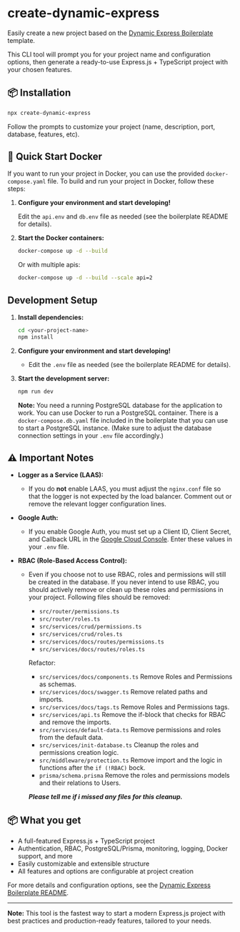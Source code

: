 # create-dynamic-express

Easily create a new project based on the [Dynamic Express Boilerplate](https://github.com/Spooner8/dynamic-express-boilerplate) template.

This CLI tool will prompt you for your project name and configuration options, then generate a ready-to-use Express.js + TypeScript project with your chosen features.

## 📦 Installation
```bash
npx create-dynamic-express
```
Follow the prompts to customize your project (name, description, port, database, features, etc).

## 🐳 Quick Start Docker
If you want to run your project in Docker, you can use the provided `docker-compose.yaml` file.
To build and run your project in Docker, follow these steps:

1. **Configure your environment and start developing!**

    Edit the `api.env` and `db.env` file as needed (see the boilerplate README for details).

2. **Start the Docker containers:**

    ```bash
    docker-compose up -d --build
    ```
    Or with multiple apis:
    ```bash
    docker-compose up -d --build --scale api=2
    ```

## Development Setup
1. **Install dependencies:**
    ```bash
    cd <your-project-name>
    npm install
    ```

2. **Configure your environment and start developing!**
    - Edit the `.env` file as needed (see the boilerplate README for details).

3. **Start the development server:**
    ```bash
    npm run dev
    ```
    **Note:** You need a running PostgreSQL database for the application to work. You can use Docker to run a PostgreSQL container. There is a `docker-compose.db.yaml` file included in the boilerplate that you can use to start a PostgreSQL instance. (Make sure to adjust the database connection settings in your `.env` file accordingly.)

## ⚠️ Important Notes

- **Logger as a Service (LAAS):**
  - If you do **not** enable LAAS, you must adjust the `nginx.conf` file so that the logger is not expected by the load balancer. Comment out or remove the relevant logger configuration lines.

- **Google Auth:**
  - If you enable Google Auth, you must set up a Client ID, Client Secret, and Callback URL in the [Google Cloud Console](https://console.cloud.google.com/apis/credentials). Enter these values in your `.env` file.

- **RBAC (Role-Based Access Control):**
  - Even if you choose not to use RBAC, roles and permissions will still be created in the database. If you never intend to use RBAC, you should actively remove or clean up these roles and permissions in your project.
  Following files should be removed:
    - `src/router/permissions.ts`
    - `src/router/roles.ts`
    - `src/services/crud/permissions.ts`
    - `src/services/crud/roles.ts`
    - `src/services/docs/routes/permissions.ts`
    - `src/services/docs/routes/roles.ts`

    Refactor:
    - `src/services/docs/components.ts` Remove Roles and Permissions as schemas.
    - `src/services/docs/swagger.ts` Remove related paths and imports.
    - `src/services/docs/tags.ts` Remove Roles and Permissions tags.
    - `src/services/api.ts` Remove the if-block that checks for RBAC and remove the imports.
    - `src/services/default-data.ts` Remove permissions and roles from the default data.
    - `src/services/init-database.ts` Cleanup the roles and permissions creation logic.
    - `src/middleware/protection.ts` Remove import and the logic in functions after the `if (!RBAC)` bock.
    - `prisma/schema.prisma` Remove the roles and permissions models and their relations to Users.

    ***Please tell me if i missed any files for this cleanup.***


## 📦 What you get

- A full-featured Express.js + TypeScript project
- Authentication, RBAC, PostgreSQL/Prisma, monitoring, logging, Docker support, and more
- Easily customizable and extensible structure
- All features and options are configurable at project creation

For more details and configuration options, see the [Dynamic Express Boilerplate README](https://github.com/Spooner8/dynamic-express-boilerplate#readme).

---

**Note:** This tool is the fastest way to start a modern Express.js project with best practices and production-ready features, tailored to your needs.
